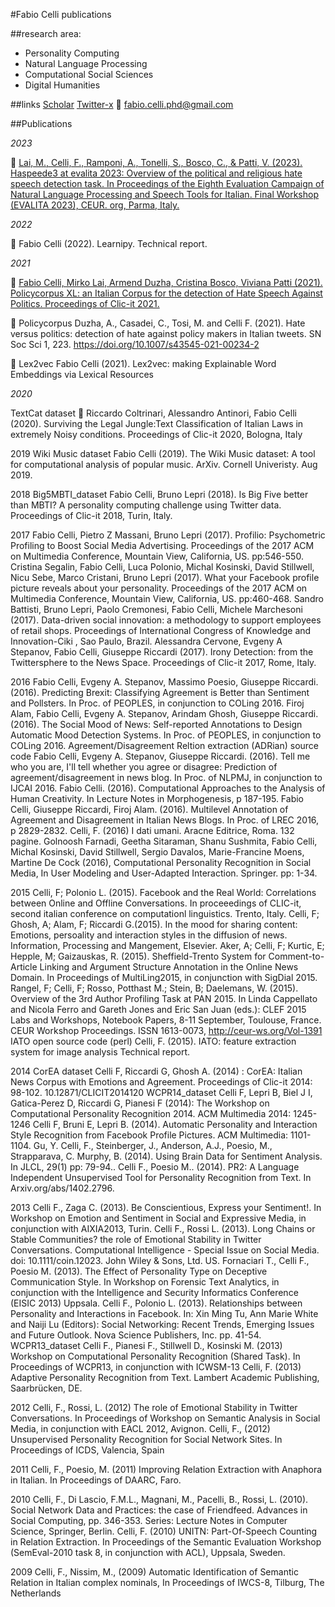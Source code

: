 #Fabio Celli publications

##research area:
- Personality Computing
- Natural Language Processing
- Computational Social Sciences
- Digital Humanities

##links
[Scholar](https://scholar.google.it/citations?user=ByZnr0sAAAAJ&hl=it)
[Twitter-x](https://twitter.com/facells)
📧 fabio.celli.phd@gmail.com

##Publications

*2023*

:page_facing_up: [Lai, M., Celli, F., Ramponi, A., Tonelli, S., Bosco, C., & Patti, V. (2023). Haspeede3 at evalita 2023: Overview of the political and religious hate speech detection task. In Proceedings of the Eighth Evaluation Campaign of Natural Language Processing and Speech Tools for Italian. Final Workshop (EVALITA 2023), CEUR. org, Parma, Italy.](https://github.com/facells/fabio-celli-publications/blob/main/docs/2023_lai-al_haspeede3@evalita.pdf)

*2022*

:page_facing_up: Fabio Celli (2022). Learnipy. Technical report.

*2021*

:page_facing_up: [Fabio Celli, Mirko Lai, Armend Duzha, Cristina Bosco, Viviana Patti (2021). Policycorpus XL: an Italian Corpus for the detection of Hate Speech Against Politics. Proceedings of Clic-it 2021.](https://github.com/facells/publications/blob/main/docs/2021_policycorpusxl@clicit21.pdf)

:page_facing_up: Policycorpus  Duzha, A., Casadei, C., Tosi, M. and Celli F. (2021). Hate versus politics: detection of hate against policy makers in Italian tweets. SN Soc Sci 1, 223. https://doi.org/10.1007/s43545-021-00234-2

:page_facing_up: Lex2vec  Fabio Celli (2021). Lex2vec: making Explainable Word Embeddings via Lexical Resources

*2020*

 TextCat dataset :page_facing_up: Riccardo Coltrinari, Alessandro Antinori, Fabio Celli (2020). Surviving the Legal Jungle:Text Classification of Italian Laws in extremely Noisy conditions. Proceedings of Clic-it 2020, Bologna, Italy

2019
 Wiki Music dataset  Fabio Celli (2019). The Wiki Music dataset: A tool for computational analysis of popular music. ArXiv. Cornell Univeristy. Aug 2019.

2018
 Big5MBTI_dataset  Fabio Celli, Bruno Lepri (2018). Is Big Five better than MBTI? A personality computing challenge using Twitter data. Proceedings of Clic-it 2018, Turin, Italy.

2017
 Fabio Celli, Pietro Z Massani, Bruno Lepri (2017). Profilio: Psychometric Profiling to Boost Social Media Advertising. Proceedings of the 2017 ACM on Multimedia Conference, Mountain View, California, US. pp:546-550.
 Cristina Segalin, Fabio Celli, Luca Polonio, Michal Kosinski, David Stillwell, Nicu Sebe, Marco Cristani, Bruno Lepri (2017). What your Facebook profile picture reveals about your personality. Proceedings of the 2017 ACM on Multimedia Conference, Mountain View, California, US. pp:460-468.
 Sandro Battisti, Bruno Lepri, Paolo Cremonesi, Fabio Celli, Michele Marchesoni (2017). Data-driven social innovation: a methodology to support employees of retail shops. Proceedings of International Congress of Knowledge and Innovation-Ciki , Sao Paulo, Brazil.
 Alessandra Cervone, Evgeny A Stepanov, Fabio Celli, Giuseppe Riccardi (2017). Irony Detection: from the Twittersphere to the News Space. Proceedings of Clic-it 2017, Rome, Italy.

2016
 Fabio Celli, Evgeny A. Stepanov, Massimo Poesio, Giuseppe Riccardi. (2016). Predicting Brexit: Classifying Agreement is Better than Sentiment and Pollsters. In Proc. of PEOPLES, in conjunction to COLing 2016.
 Firoj Alam, Fabio Celli, Evgeny A. Stepanov, Arindam Ghosh, Giuseppe Riccardi. (2016). The Social Mood of News: Self-reported Annotations to Design Automatic Mood Detection Systems. In Proc. of PEOPLES, in conjunction to COLing 2016.
 Agreement/Disagreement Reltion extraction (ADRian) source code  Fabio Celli, Evgeny A. Stepanov, Giuseppe Riccardi. (2016). Tell me who you are, I'll tell whether you agree or disagree: Prediction of agreement/disagreement in news blog. In Proc. of NLPMJ, in conjunction to IJCAI 2016.
 Fabio Celli. (2016). Computational Approaches to the Analysis of Human Creativity. In Lecture Notes in Morphogenesis, p 187-195.
 Fabio Celli, Giuseppe Riccardi, Firoj Alam. (2016). Multilevel Annotation of Agreement and Disagreement in Italian News Blogs. In Proc. of LREC 2016, p 2829-2832.
 Celli, F. (2016) I dati umani. Aracne Editrice, Roma. 132 pagine.
 Golnoosh Farnadi, Geetha Sitaraman, Shanu Sushmita, Fabio Celli, Michal Kosinski, David Stillwell, Sergio Davalos, Marie-Francine Moens, Martine De Cock (2016), Computational Personality Recognition in Social Media, In User Modeling and User-Adapted Interaction. Springer. pp: 1-34.

2015
 Celli, F; Polonio L. (2015). Facebook and the Real World: Correlations between Online and Offline Conversations. In proceeedings of CLIC-it, second italian conference on computationl linguistics. Trento, Italy.
 Celli, F; Ghosh, A; Alam, F; Riccardi G.(2015). In the mood for sharing content: Emotions, persoality and interaction styles in the diffusion of news. Information, Processing and Mangement, Elsevier.
 Aker, A; Celli, F; Kurtic, E; Hepple, M; Gaizauskas, R. (2015). Sheffield-Trento System for Comment-to-Article Linking and Argument Structure Annotation in the Online News Domain. In Proceedings of MultiLing2015, in conjunction with SigDial 2015.
 Rangel, F; Celli, F; Rosso, Potthast M.; Stein, B; Daelemans, W. (2015). Overview of the 3rd Author Profiling Task at PAN 2015. In Linda Cappellato and Nicola Ferro and Gareth Jones and Eric San Juan (eds.): CLEF 2015 Labs and Workshops, Notebook Papers, 8-11 September, Toulouse, France. CEUR Workshop Proceedings. ISSN 1613-0073, http://ceur-ws.org/Vol-1391
 IATO open source code (perl)  Celli, F. (2015). IATO: feature extraction system for image analysis Technical report.

2014
 CorEA dataset  Celli F, Riccardi G, Ghosh A. (2014) : CorEA: Italian News Corpus with Emotions and Agreement. Proceedings of Clic-it 2014: 98-102. 10.12871/CLICIT2014120
 WCPR14_dataset  Celli F, Lepri B, Biel J I, Gatica-Perez D, Riccardi G, Pianesi F (2014): The Workshop on Computational Personality Recognition 2014. ACM Multimedia 2014: 1245-1246
 Celli F, Bruni E, Lepri B. (2014). Automatic Personality and Interaction Style Recognition from Facebook Profile Pictures. ACM Multimedia: 1101-1104.
 Gu, Y. Celli, F., Steinberger, J., Anderson, A.J., Poesio, M., Strapparava, C. Murphy, B. (2014). Using Brain Data for Sentiment Analysis. In JLCL, 29(1) pp: 79-94..
 Celli F., Poesio M.. (2014). PR2: A Language Independent Unsupervised Tool for Personality Recognition from Text. In Arxiv.org/abs/1402.2796.

2013
 Celli F., Zaga C. (2013). Be Conscientious, Express your Sentiment!. In Workshop on Emotion and Sentiment in Social and Expressive Media, in conjunction with AIXIA2013, Turin.
 Celli F., Rossi L. (2013). Long Chains or Stable Communities? the role of Emotional Stability in Twitter Conversations. Computational Intelligence - Special Issue on Social Media.  doi: 10.1111/coin.12023. John Wiley & Sons, Ltd. US.
 Fornaciari T., Celli F., Poesio M. (2013). The Effect of Personality Type on Deceptive Communication Style. In Workshop on Forensic Text Analytics, in conjunction with the Intelligence and Security Informatics Conference (EISIC 2013) Uppsala.
 Celli F., Polonio L. (2013). Relationships between Personality and Interactions in Facebook. In: Xin Ming Tu, Ann Marie White and Naiji Lu (Editors): Social Networking: Recent Trends, Emerging Issues and Future Outlook. Nova Science Publishers, Inc. pp. 41-54.
 WCPR13_dataset  Celli F., Pianesi F., Stillwell D., Kosinski M. (2013) Workshop on Computational Personality Recognition (Shared Task). In Proceedings of WCPR13, in conjunction with ICWSM-13
 Celli, F. (2013) Adaptive Personality Recognition from Text. Lambert Academic Publishing, Saarbrücken, DE.

2012
 Celli, F., Rossi, L. (2012) The role of Emotional Stability in Twitter Conversations. In Proceedings of Workshop on Semantic Analysis in Social Media, in conjunction with EACL 2012, Avignon.
 Celli, F., (2012) Unsupervised Personality Recognition for Social Network Sites. In Proceedings of ICDS, Valencia, Spain

2011
 Celli, F., Poesio, M. (2011) Improving Relation Extraction with Anaphora in Italian. In Proceedings of DAARC, Faro.

2010
 Celli, F., Di Lascio, F.M.L., Magnani, M., Pacelli, B., Rossi, L. (2010). Social Network Data and Practices: the case of Friendfeed. Advances in Social Computing, pp. 346-353. Series: Lecture Notes in Computer Science, Springer, Berlin.
 Celli, F. (2010) UNITN: Part-Of-Speech Counting in Relation Extraction. In Proceedings of the Semantic Evaluation Workshop (SemEval-2010 task 8, in conjunction with ACL), Uppsala, Sweden.

2009
 Celli, F., Nissim, M., (2009) Automatic Identification of Semantic Relation in Italian complex nominals, In Proceedings of IWCS-8, Tilburg, The Netherlands


<!---
facells/facells is a ✨ special ✨ repository because its `README.md` (this file) appears on your GitHub profile.
You can click the Preview link to take a look at your changes.
--->
